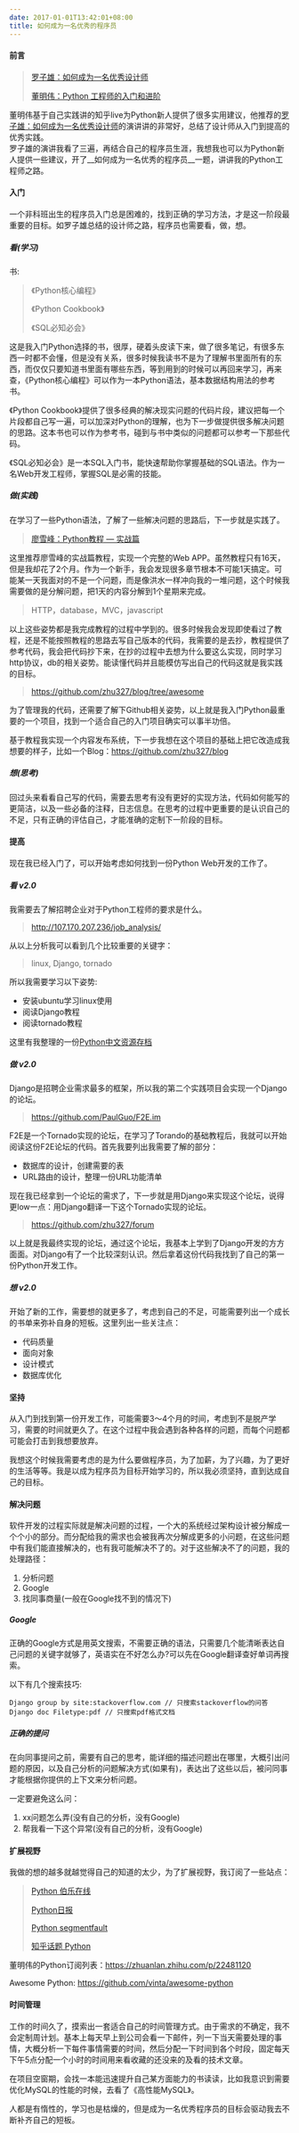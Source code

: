 ```yaml
---
date: 2017-01-01T13:42:01+08:00
title: 如何成为一名优秀的程序员
---
```


#### 前言

> [罗子雄：如何成为一名优秀设计师](http://open.163.com/movie/2015/7/B/M/MATL76APV_MATL8FCBM.html)
>
> [董明伟：Python 工程师的入门和进阶](https://www.zhihu.com/lives/789840559912009728/messages)

董明伟基于自己实践讲的知乎live为Python新人提供了很多实用建议，他推荐的[罗子雄：如何成为一名优秀设计师](http://open.163.com/movie/2015/7/B/M/MATL76APV_MATL8FCBM.html)的演讲讲的非常好，总结了设计师从入门到提高的优秀实践。  
罗子雄的演讲我看了三遍，再结合自己的程序员生涯，我想我也可以为Python新人提供一些建议，开了__如何成为一名优秀的程序员__一题，讲讲我的Python工程师之路。

<!--more-->

#### 入门

一个非科班出生的程序员入门总是困难的，找到正确的学习方法，才是这一阶段最重要的目标。如罗子雄总结的设计师之路，程序员也需要看，做，想。

##### 看(学习)

书:

> 《Python核心编程》
>
> 《Python Cookbook》
>
> 《SQL必知必会》

这是我入门Python选择的书，很厚，硬着头皮读下来，做了很多笔记，有很多东西一时都不会懂，但是没有关系，很多时候我读书不是为了理解书里面所有的东西，而仅仅只要知道书里面有哪些东西，等到用到的时候可以再回来学习，再来查，《Python核心编程》可以作为一本Python语法，基本数据结构用法的参考书。

《Python Cookbook》提供了很多经典的解决现实问题的代码片段，建议把每一个片段都自己写一遍，可以加深对Python的理解，也为下一步做提供很多解决问题的思路。这本书也可以作为参考书，碰到与书中类似的问题都可以参考一下那些代码。

《SQL必知必会》是一本SQL入门书，能快速帮助你掌握基础的SQL语法。作为一名Web开发工程师，掌握SQL是必需的技能。

##### 做(实践)

在学习了一些Python语法，了解了一些解决问题的思路后，下一步就是实践了。

> [廖雪峰：Python教程 — 实战篇](http://www.liaoxuefeng.com/wiki/001374738125095c955c1e6d8bb493182103fac9270762a000/001397616003925a3d157284cd24bc0952d6c4a7c9d8c55000)

这里推荐廖雪峰的实战篇教程，实现一个完整的Web APP。虽然教程只有16天，但是我却花了2个月。作为一个新手，我会发现很多章节根本不可能1天搞定。可能某一天我面对的不是一个问题，而是像洪水一样冲向我的一堆问题，这个时候我需要做的是分解问题，把1天的内容分解到1个星期来完成。

> HTTP，database，MVC，javascript

以上这些姿势都是我完成教程的过程中学到的。很多时候我会发现即使看过了教程，还是不能按照教程的思路去写自己版本的代码，我需要的是去抄，教程提供了参考代码，我会把代码抄下来，在抄的过程中去想为什么要这么实现，同时学习http协议，db的相关姿势。能读懂代码并且能模仿写出自己的代码这就是我实践的目标。

> <https://github.com/zhu327/blog/tree/awesome>

为了管理我的代码，还需要了解下Github相关姿势，以上就是我入门Python最重要的一个项目，找到一个适合自己的入门项目确实可以事半功倍。

基于教程我实现一个内容发布系统，下一步我想在这个项目的基础上把它改造成我想要的样子，比如一个Blog：<https://github.com/zhu327/blog>

##### 想(思考)

回过头来看看自己写的代码，需要去思考有没有更好的实现方法，代码如何能写的更简洁，以及一些必备的注释，日志信息。在思考的过程中更重要的是认识自己的不足，只有正确的评估自己，才能准确的定制下一阶段的目标。

#### 提高

现在我已经入门了，可以开始考虑如何找到一份Python Web开发的工作了。

##### 看 v2.0

我需要去了解招聘企业对于Python工程师的要求是什么。

> <http://107.170.207.236/job_analysis/>

从以上分析我可以看到几个比较重要的关键字：

> linux, Django, tornado

所以我需要学习以下姿势:

- 安装ubuntu学习linux使用
- 阅读Django教程
- 阅读tornado教程

这里有我整理的一份[Python中文资源存档](https://zhu327.github.io/2015/01/27/python资源存档/)

##### 做 v2.0

Django是招聘企业需求最多的框架，所以我的第二个实践项目会实现一个Django的论坛。

> <https://github.com/PaulGuo/F2E.im>

F2E是一个Tornado实现的论坛，在学习了Torando的基础教程后，我就可以开始阅读这份F2E论坛的代码。首先我要列出我需要了解的部分：

- 数据库的设计，创建需要的表
- URL路由的设计，整理一份URL功能清单

现在我已经拿到一个论坛的需求了，下一步就是用Django来实现这个论坛，说得更low一点：用Django翻译一下这个Tornado实现的论坛。

> <https://github.com/zhu327/forum>

以上就是我最终实现的论坛，通过这个论坛，我基本上学到了Django开发的方方面面。对Django有了一个比较深刻认识。然后拿着这份代码我找到了自己的第一份Python开发工作。

##### 想 v2.0

开始了新的工作，需要想的就更多了，考虑到自己的不足，可能需要列出一个成长的书单来弥补自身的短板。这里列出一些关注点：

- 代码质量
- 面向对象
- 设计模式
- 数据库优化

#### 坚持

从入门到找到第一份开发工作，可能需要3～4个月的时间，考虑到不是脱产学习，需要的时间就更久了。在这个过程中我会遇到各种各样的问题，而每个问题都可能会打击到我想要放弃。

我想这个时候我需要考虑的是为什么要做程序员，为了加薪，为了兴趣，为了更好的生活等等。我是以成为程序员为目标开始学习的，所以我必须坚持，直到达成自己的目标。

#### 解决问题

软件开发的过程实际就是解决问题的过程，一个大的系统经过架构设计被分解成一个个小的部分。而分配给我的需求也会被我再次分解成更多的小问题，在这些问题中有我们能直接解决的，也有我可能解决不了的。对于这些解决不了的问题，我的处理路径：

1. 分析问题
2. Google
3. 找同事商量(一般在Google找不到的情况下)

##### Google

正确的Google方式是用英文搜索，不需要正确的语法，只需要几个能清晰表达自己问题的关键字就够了，英语实在不好怎么办?可以先在Google翻译查好单词再搜索。

以下有几个搜索技巧:

```
Django group by site:stackoverflow.com // 只搜索stackoverflow的问答
Django doc Filetype:pdf // 只搜索pdf格式文档
```



##### 正确的提问

在向同事提问之前，需要有自己的思考，能详细的描述问题出在哪里，大概引出问题的原因，以及自己分析的问题解决方式(如果有)，表达出了这些以后，被问同事才能根据你提供的上下文来分析问题。

一定要避免这么问：

1. xx问题怎么弄(没有自己的分析，没有Google)
2. 帮我看一下这个异常(没有自己的分析，没有Google)

#### 扩展视野

我做的想的越多就越觉得自己的知道的太少，为了扩展视野，我订阅了一些站点：

> [Python 伯乐在线](http://python.jobbole.com/)
>
> [Python日报](http://py.memect.com/)
>
> [Python segmentfault](https://segmentfault.com/t/python/blogs)
>
> [知乎话题 Python](https://www.zhihu.com/topic#Python)

董明伟的Python订阅列表：<https://zhuanlan.zhihu.com/p/22481120>

Awesome Python: <https://github.com/vinta/awesome-python>

#### 时间管理

工作的时间久了，摸索出一套适合自己的时间管理方式。由于需求的不确定，我不会定制周计划。基本上每天早上到公司会看一下邮件，列一下当天需要处理的事情，大概分析一下每件事情需要的时间，然后分配一下时间到各个时段，固定每天下午5点分配一个小时的时间用来看收藏的还没来的及看的技术文章。

在项目空窗期，会找一本能迅速提升自己某方面能力的书读读，比如我意识到需要优化MySQL的性能的时候，去看了《高性能MySQL》。

人都是有惰性的，学习也是枯燥的，但是成为一名优秀程序员的目标会驱动我去不断补齐自己的短板。
